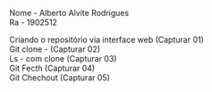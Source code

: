 Nome - Alberto Alvite Rodrigues    
Ra - 1902512  

Criando o repositório via interface web (Capturar 01)   
Git clone - (Capturar 02)  
Ls - com clone (Capturar 03)  
Git Fecth (Capturar 04)  
Git Chechout (Capturar 05)
    


